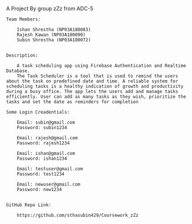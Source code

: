 A Project By group zZz from ADC-5

    Team Members:

        Ishan Shrestha (NP03A180083)
        Rajesh Kawan (NP03A180090)
        Subin Shrestha (NP03A180072)


    Description:

        A task scheduling app using Firebase Authentication and Realtime Database.
        The Task Scheduler is a tool that is used to remind the users about the task on predefined date and time. A reliable system for scheduling tasks is a healthy indication of growth and productivity during a busy office. The app lets the users add and manage tasks efficiently. User can add as many tasks as they wish, prioritize the tasks and set the date as reminders for completion

    Some Login Creadentials:

        Email: subin@gmail.com
        Password: subin1234

        Email: rajesh@gmail.com
        Password: rajesh1234

        Email: ishan@gmail.com 
        Password: ishan1234

        Email: testuser@gmail.com
        Password: test1234

        Email: newuser@gmail.com
        Password: new1234


    GitHub Repo Link:

        https://github.com/sthasubin429/Coursework_zZz



        